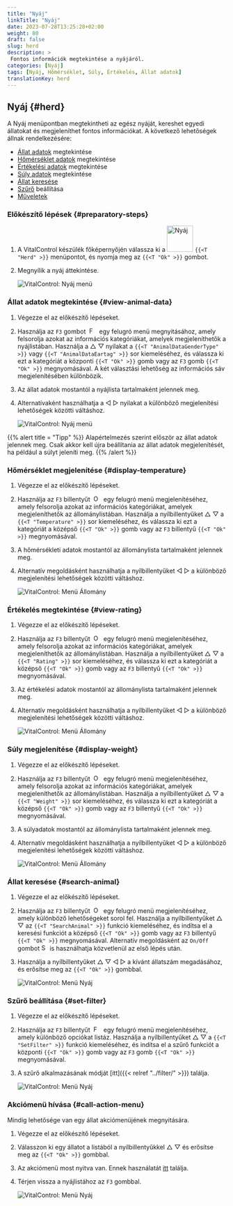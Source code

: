 ```yaml
---
title: "Nyáj"
linkTitle: "Nyáj"
date: 2023-07-28T13:25:28+02:00
weight: 80
draft: false
slug: herd
description: >
 Fontos információk megtekintése a nyájáról.
categories: [Nyáj]
tags: [Nyáj, Hőmérséklet, Súly, Értékelés, Állat adatok]
translationKey: herd
---
```

## Nyáj {#herd}

A Nyáj menüpontban megtekintheti az egész nyáját, kereshet egyedi állatokat és megjeleníthet fontos információkat. A következő lehetőségek állnak rendelkezésére:

- [Állat adatok](#view-animal-data) megtekintése
- [Hőmérséklet adatok](#display-temperature) megtekintése
- [Értékelési adatok](#view-rating) megtekintése
- [Súly adatok](#display-weight) megtekintése
- [Állat keresése](#search-animal)
- [Szűrő](#set-filter) beállítása
- [Műveletek](#call-action-menu)

### Előkészítő lépések {#preparatory-steps}

1. A VitalControl készülék főképernyőjén válassza ki a <img src="/icons/main/herd.svg" width="60" align="bottom" alt="Nyáj" /> `{{<T "Herd" >}}` menüpontot, és nyomja meg az `{{<T "Ok" >}}` gombot.

2. Megnyílik a nyáj áttekintése.

    ![VitalControl: Nyáj menü](images/herde.png "Nyáj")

### Állat adatok megtekintése {#view-animal-data}

1. Végezze el az előkészítő lépéseket.

2. Használja az `F3` gombot &nbsp;<img src="/icons/footer/open-popup.svg" width="15" align="bottom" alt="Felugró menü megnyitása" />&nbsp; egy felugró menü megnyitásához, amely felsorolja azokat az információs kategóriákat, amelyek megjeleníthetők a nyájlistában. Használja a △ ▽ nyilakat a `{{<T "AnimalDataGenderType" >}}` vagy `{{<T "AnimalDataEartag" >}}` sor kiemeléséhez, és válassza ki ezt a kategóriát a központi `{{<T "Ok" >}}` gomb vagy az `F3` gomb `{{<T "Ok" >}}` megnyomásával. A két választási lehetőség az információs sáv megjelenítésében különbözik.

3. Az állat adatok mostantól a nyájlista tartalmaként jelennek meg.

4. Alternatívaként használhatja a ◁ ▷ nyilakat a különböző megjelenítési lehetőségek közötti váltáshoz.

    ![VitalControl: Nyáj menü](images/animaldata.png "Állat adatok megtekintése")

{{% alert title = "Tipp" %}}
Alapértelmezés szerint először az állat adatok jelennek meg. Csak akkor kell újra beállítania az állat adatok megjelenítését, ha például a súlyt jeleníti meg.
{{% /alert %}}

### Hőmérséklet megjelenítése {#display-temperature}

1. Végezze el az előkészítő lépéseket.


2. Használja az `F3` billentyűt &nbsp;<img src="/icons/footer/open-popup.svg" width="15" align="bottom" alt="Open popup" />&nbsp; egy felugró menü megjelenítéséhez, amely felsorolja azokat az információs kategóriákat, amelyek megjeleníthetők az állománylistában. Használja a nyílbillentyűket △ ▽ a `{{<T "Temperature" >}}` sor kiemeléséhez, és válassza ki ezt a kategóriát a középső `{{<T "Ok" >}}` gomb vagy az `F3` billentyű `{{<T "Ok" >}}` megnyomásával.

3. A hőmérsékleti adatok mostantól az állománylista tartalmaként jelennek meg.

4. Alternatív megoldásként használhatja a nyílbillentyűket ◁ ▷ a különböző megjelenítési lehetőségek közötti váltáshoz.

    ![VitalControl: Menü Állomány](images/temperature.png "Hőmérséklet megjelenítése")

### Értékelés megtekintése {#view-rating}

1. Végezze el az előkészítő lépéseket.

2. Használja az `F3` billentyűt &nbsp;<img src="/icons/footer/open-popup.svg" width="15" align="bottom" alt="Open popup" />&nbsp; egy felugró menü megjelenítéséhez, amely felsorolja azokat az információs kategóriákat, amelyek megjeleníthetők az állománylistában. Használja a nyílbillentyűket △ ▽ a `{{<T "Rating" >}}` sor kiemeléséhez, és válassza ki ezt a kategóriát a középső `{{<T "Ok" >}}` gomb vagy az `F3` billentyű `{{<T "Ok" >}}` megnyomásával.

3. Az értékelési adatok mostantól az állománylista tartalmaként jelennek meg.

4. Alternatív megoldásként használhatja a nyílbillentyűket ◁ ▷ a különböző megjelenítési lehetőségek közötti váltáshoz.

    ![VitalControl: Menü Állomány](images/rating.png "Értékelés megtekintése")

### Súly megjelenítése {#display-weight}

1. Végezze el az előkészítő lépéseket.

2. Használja az `F3` billentyűt &nbsp;<img src="/icons/footer/open-popup.svg" width="15" align="bottom" alt="Open popup" />&nbsp; egy felugró menü megjelenítéséhez, amely felsorolja azokat az információs kategóriákat, amelyek megjeleníthetők az állománylistában. Használja a nyílbillentyűket △ ▽ a `{{<T "Weight" >}}` sor kiemeléséhez, és válassza ki ezt a kategóriát a középső `{{<T "Ok" >}}` gomb vagy az `F3` billentyű `{{<T "Ok" >}}` megnyomásával.

3. A súlyadatok mostantól az állománylista tartalmaként jelennek meg.

4. Alternatív megoldásként használhatja a nyílbillentyűket ◁ ▷ a különböző megjelenítési lehetőségek közötti váltáshoz.

    ![VitalControl: Menü Állomány](images/weight.png "Súly megjelenítése")

### Állat keresése {#search-animal}

1. Végezze el az előkészítő lépéseket.

2. Használja az `F3` billentyűt &nbsp;<img src="/icons/footer/open-popup.svg" width="15" align="bottom" alt="Open popup" />&nbsp; egy felugró menü megjelenítéséhez, amely különböző lehetőségeket sorol fel. Használja a nyílbillentyűket △ ▽ az `{{<T "SearchAnimal" >}}` funkció kiemeléséhez, és indítsa el a keresési funkciót a középső `{{<T "Ok" >}}` gomb vagy az `F3` billentyű `{{<T "Ok" >}}` megnyomásával. Alternatív megoldásként az `On/Off` gombot <img src="/icons/footer/search.svg" width="15" align="bottom" alt="Search" /> is használhatja közvetlenül az első lépés után.


3. Használja a nyílbillentyűket △ ▽ ◁ ▷ a kívánt állatszám megadásához, és erősítse meg az `{{<T "Ok" >}}` gombbal.

    ![VitalControl: Menü Nyáj](images/search.png "Állat keresése")

### Szűrő beállítása {#set-filter}

1. Végezze el az előkészítő lépéseket.

2. Használja az `F3` billentyűt &nbsp;<img src="/icons/footer/open-popup.svg" width="15" align="bottom" alt="Felugró menü megnyitása" />&nbsp; egy felugró menü megjelenítéséhez, amely különböző opciókat listáz. Használja a nyílbillentyűket △ ▽ a `{{<T "SetFilter" >}}` funkció kiemeléséhez, és indítsa el a szűrő funkciót a központi `{{<T "Ok" >}}` gomb vagy az `F3` gomb `{{<T "Ok" >}}` megnyomásával.

3. A szűrő alkalmazásának módját [itt]({{< relref "../filter/" >}}) találja.

    ![VitalControl: Menü Nyáj](images/setfilter.png "Állat keresése")

### Akciómenü hívása {#call-action-menu}

Mindig lehetősége van egy állat akciómenüjének megnyitására.

1. Végezze el az előkészítő lépéseket.

2. Válasszon ki egy állatot a listából a nyílbillentyűkkel △ ▽ és erősítse meg az `{{<T "Ok" >}}` gombbal.

3. Az akciómenü most nyitva van. Ennek használatát [itt](../actions) találja.

4. Térjen vissza a nyájlistához az `F3` gombbal.

    ![VitalControl: Menü Nyáj](images/action.png "Akciók hívása")

